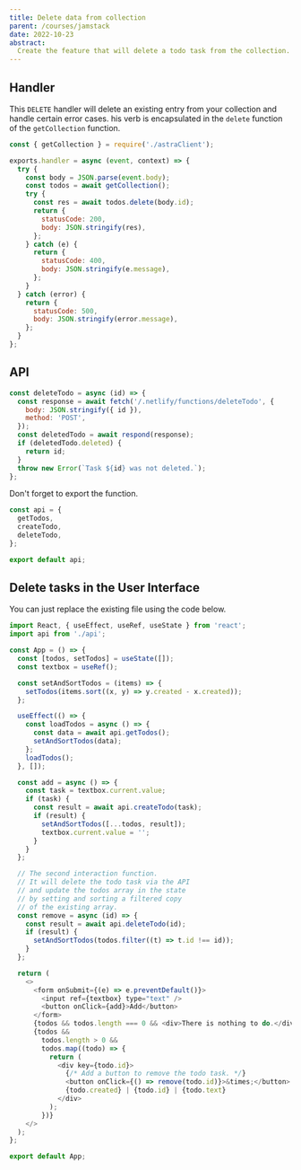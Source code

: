 ```yaml
---
title: Delete data from collection
parent: /courses/jamstack
date: 2022-10-23
abstract:
  Create the feature that will delete a todo task from the collection.
---
```


## Handler

This `DELETE` handler will delete an existing entry from your collection and
handle certain error cases. his verb is encapsulated in the `delete`
function of the `getCollection` function.

```js:title=./netlify/functions/deleteTodo.js
const { getCollection } = require('./astraClient');

exports.handler = async (event, context) => {
  try {
    const body = JSON.parse(event.body);
    const todos = await getCollection();
    try {
      const res = await todos.delete(body.id);
      return {
        statusCode: 200,
        body: JSON.stringify(res),
      };
    } catch (e) {
      return {
        statusCode: 400,
        body: JSON.stringify(e.message),
      };
    }
  } catch (error) {
    return {
      statusCode: 500,
      body: JSON.stringify(error.message),
    };
  }
};
```

## API

```js:title=./src/api.js
const deleteTodo = async (id) => {
  const response = await fetch('/.netlify/functions/deleteTodo', {
    body: JSON.stringify({ id }),
    method: 'POST',
  });
  const deletedTodo = await respond(response);
  if (deletedTodo.deleted) {
    return id;
  }
  throw new Error(`Task ${id} was not deleted.`);
};
```

Don't forget to export the function.

```js:title=./src/api.js
const api = {
  getTodos,
  createTodo,
  deleteTodo,
};

export default api;
```

## Delete tasks in the User Interface

You can just replace the existing file using the code below.

```jsx:title=./src/App.js
import React, { useEffect, useRef, useState } from 'react';
import api from './api';

const App = () => {
  const [todos, setTodos] = useState([]);
  const textbox = useRef();

  const setAndSortTodos = (items) => {
    setTodos(items.sort((x, y) => y.created - x.created));
  };

  useEffect(() => {
    const loadTodos = async () => {
      const data = await api.getTodos();
      setAndSortTodos(data);
    };
    loadTodos();
  }, []);

  const add = async () => {
    const task = textbox.current.value;
    if (task) {
      const result = await api.createTodo(task);
      if (result) {
        setAndSortTodos([...todos, result]);
        textbox.current.value = '';
      }
    }
  };

  // The second interaction function.
  // It will delete the todo task via the API
  // and update the todos array in the state
  // by setting and sorting a filtered copy
  // of the existing array.
  const remove = async (id) => {
    const result = await api.deleteTodo(id);
    if (result) {
      setAndSortTodos(todos.filter((t) => t.id !== id));
    }
  };

  return (
    <>
      <form onSubmit={(e) => e.preventDefault()}>
        <input ref={textbox} type="text" />
        <button onClick={add}>Add</button>
      </form>
      {todos && todos.length === 0 && <div>There is nothing to do.</div>}
      {todos &&
        todos.length > 0 &&
        todos.map((todo) => {
          return (
            <div key={todo.id}>
              {/* Add a button to remove the todo task. */}
              <button onClick={() => remove(todo.id)}>&times;</button>
              {todo.created} | {todo.id} | {todo.text}
            </div>
          );
        })}
    </>
  );
};

export default App;
```
